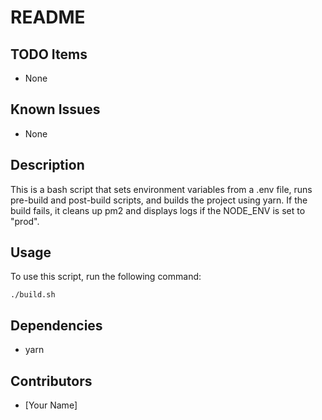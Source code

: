 # README

## TODO Items
- None

## Known Issues
- None

## Description
This is a bash script that sets environment variables from a .env file, runs pre-build and post-build scripts, and builds the project using yarn. If the build fails, it cleans up pm2 and displays logs if the NODE_ENV is set to "prod".

## Usage
To use this script, run the following command:
```
./build.sh
```

## Dependencies
- yarn

## Contributors
- [Your Name]
